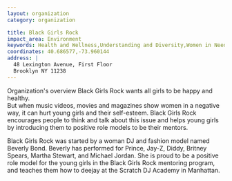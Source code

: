 ```yaml
---
layout: organization
category: organization

title: Black Girls Rock
impact_area: Environment
keywords: Health and Wellness,Understanding and Diversity,Women in Need
coordinates: 40.686577,-73.960144
address: |
  48 Lexington Avenue, First Floor
  Brooklyn NY 11238
---
```

Organization's overview
Black Girls Rock wants all girls to be happy and healthy.   
But when music videos, movies and magazines show women in a negative way, it can hurt young girls and their self-esteem.  Black Girls Rock encourages people to think and talk about this issue and helps young girls by introducing them to positive role models to be their mentors.    
 
Black Girls Rock was started by a woman DJ and fashion model named Beverly Bond.  Beverly has performed for Prince, Jay-Z, Diddy, Britney Spears, Martha Stewart, and Michael Jordan.  She is proud to be a positive role model for the young girls in the Black Girls Rock mentoring program, and teaches them how to deejay at the Scratch DJ Academy in Manhattan.  